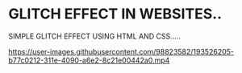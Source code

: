 # GLITCH EFFECT IN WEBSITES..
SIMPLE GLITCH EFFECT USING HTML AND CSS.....

https://user-images.githubusercontent.com/98823582/193526205-b77c0212-311e-4090-a6e2-8c21e00442a0.mp4
